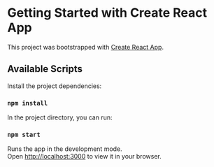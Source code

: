 # Getting Started with Create React App

This project was bootstrapped with [Create React App](https://github.com/facebook/create-react-app).

## Available Scripts

Install the project dependencies:

### `npm install`

In the project directory, you can run:

### `npm start`

Runs the app in the development mode.\
Open [http://localhost:3000](http://localhost:3000) to view it in your browser.
